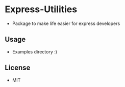 # Express-Utilities

- Package to make life easier for express developers

## Usage

- Examples directory :)

## License

- MIT
